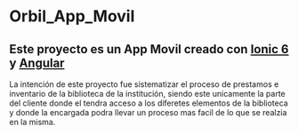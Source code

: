 # Orbil_App_Movil
## Este proyecto es un App Movil creado con [Ionic 6](https://ionicframework.com/docs/v6/) y [Angular](https://angular.io/)

  La intención de este proyecto fue sistematizar el proceso de prestamos e inventario de la biblioteca de la institución, 
  siendo este unicamente la parte del cliente donde el tendra acceso a los diferetes elementos de la biblioteca y donde
  la encargada podra llevar un proceso mas facil de lo que se realzia  en la misma.
